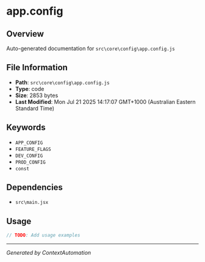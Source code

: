 # app.config

## Overview
Auto-generated documentation for `src\core\config\app.config.js`

## File Information
- **Path**: `src\core\config\app.config.js`
- **Type**: code
- **Size**: 2853 bytes
- **Last Modified**: Mon Jul 21 2025 14:17:07 GMT+1000 (Australian Eastern Standard Time)

## Keywords
- `APP_CONFIG`
- `FEATURE_FLAGS`
- `DEV_CONFIG`
- `PROD_CONFIG`
- `const`

## Dependencies
- `src\main.jsx`

## Usage
```javascript
// TODO: Add usage examples
```

---
*Generated by ContextAutomation*
